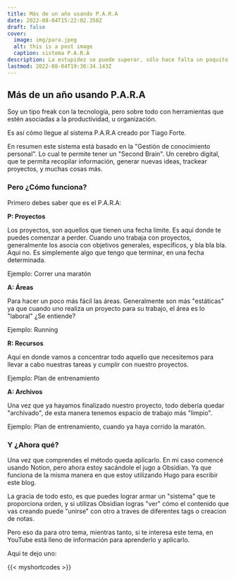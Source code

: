 ```yaml
---
title: Más de un año usando P.A.R.A
date: 2022-08-04T15:22:02.358Z
draft: false
cover:
  image: img/para.jpeg
  alt: this is a post image
  caption: sistema P.A.R.A
description: La estupidez se puede superar, sólo hace falta un poquito de ganas. Y esta herramienta me ayudó.
lastmod: 2022-08-04T19:30:34.143Z
---
```

## Más de un año usando P.A.R.A

Soy un tipo freak con la tecnología, pero sobre todo con herramientas que estén asociadas a la productividad, u organización.

Es así cómo llegue al sistema P.A.R.A creado por Tiago Forte.

En resumen este sistema está basado en la "Gestión de conocimiento personal". Lo cual te permite tener un "Second Brain". Un cerebro digital, que te permita recopilar información, generar nuevas ideas, trackear proyectos, y muchas cosas más.

### Pero ¿Cómo funciona?

Primero debes saber que es el P.A.R.A:

**P: Proyectos**

Los proyectos, son aquellos que tienen una fecha límite. Es aquí donde te puedes comenzar a perder. Cuando uno trabaja con proyectos, generalmente los asocia con objetivos generales, específicos, y bla bla bla. Aqui no. Es simplemente algo que tengo que terminar, en una fecha determinada.

Ejemplo: Correr una maratón

**A: Áreas**

Para hacer un poco más fácil las áreas. Generalmente son más "estáticas" ya que cuando uno realiza un proyecto para su trabajo, el área es lo "laboral" ¿Se entiende?

Ejemplo: Running

**R: Recursos**

Aquí en donde vamos a concentrar todo aquello que necesitemos para llevar a cabo nuestras tareas y cumplir con nuestro proyectos.

Ejemplo: Plan de entrenamiento

**A: Archivos**

Una vez que ya hayamos finalizado nuestro proyecto, todo debería quedar "archivado", de esta manera tenemos espacio de trabajo más "limpio".

Ejemplo: Plan de entrenamiento, cuando ya haya corrido la maratón.

### Y ¿Ahora qué?

Una vez que comprendes el método queda aplicarlo. En mi caso comencé usando Notion, pero ahora estoy sacándole el jugo a Obsidian. Ya que funciona de la misma manera en que estoy utilizando Hugo para escribir este blog.

La gracia de todo esto, es que puedes lograr armar un "sistema" que te proporciona orden, y si utilizas Obsidian logras "ver" cómo el contenido que vas creando puede "unirse" con otro a traves de diferentes tags o creacion de notas.

Pero eso da para otro tema, mientras tanto, si te interesa este tema, en YouTube está lleno de información para aprenderlo y aplicarlo.

Aqui te dejo uno:

{{< myshortcodes >}}

